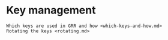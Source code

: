 # Key management

```{toctree}
Which keys are used in GRR and how <which-keys-and-how.md>
Rotating the keys <rotating.md>
```
